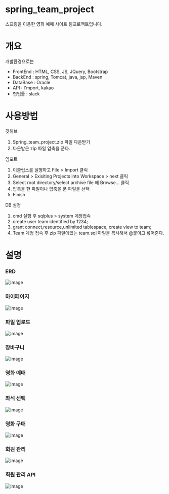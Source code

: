 # spring_team_project
스프링을 이용한 영화 예매 사이트 팀프로젝트입니다.

# 개요
개발환경으로는
* FrontEnd : HTML, CSS, JS, JQuery, Bootstrap
* BackEnd : spring, Tomcat, java, jsp, Maven
* DataBase : Oracle
* API : I'mport, kakao
* 협업툴 : slack

# 사용방법
깃허브
1. Spring_team_project.zip 파일 다운받기
2. 다운받은 zip 파일 압축을 푼다.

임포트
1. 이클립스를 실행하고 File > Import 클릭
2. General > Exisiting Projects into Workspace > next 클릭
3. Select root directory/select archive file 에 Browse... 클릭
4. 압축을 한 파일이나 압축을 푼 파일을 선택
5. Finish

DB 설정
1. cmd 실행 후 sqlplus > system 계정접속
2. create user team identified by 1234;
3. grant connect,resource,unlimited tablespace, create view to team;
4. Team 계정 접속 후 zip 파일에있는 team.sql 파일을 복사해서 @붙이고 넣어준다.

# 설명
### ERD
![image](https://user-images.githubusercontent.com/95404191/175818610-4bc6afae-6b25-4cc4-b825-005602639ca6.png)



### 마이페이지
![image](https://user-images.githubusercontent.com/95404191/175818658-405cb27f-4be2-44d7-8744-befda1d6d6c5.png)



### 파일 업로드
![image](https://user-images.githubusercontent.com/95404191/175818672-59c5d24b-9f6d-4adc-bcc7-f708f80f25f8.png)



### 장바구니
![image](https://user-images.githubusercontent.com/95404191/175818685-4f0f5ffd-b7b1-47dc-8faa-64d11d3ae496.png)



### 영화 예매
![image](https://user-images.githubusercontent.com/95404191/175818730-95c25b88-5079-4d08-8d53-d4c8e5936c0f.png)



### 좌석 선택
![image](https://user-images.githubusercontent.com/95404191/175818746-3637bf19-2e2f-4da6-a53e-f8f033487c48.png)



### 영화 구매
![image](https://user-images.githubusercontent.com/95404191/175818790-4c766c17-bafd-4779-90a5-d211c401e2ac.png)



### 회원 관리
![image](https://user-images.githubusercontent.com/95404191/175818828-7c72414c-600a-4ddc-b348-5464e69b2d95.png)



### 회원 관리 API
![image](https://user-images.githubusercontent.com/95404191/175818853-fa0d71f0-01f2-4381-83a7-3e9fd32f94d3.png)

